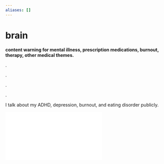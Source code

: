 ```yaml
---
aliases: []
---
```


# brain
**content warning for mental illness, prescription medications, burnout, therapy, other medical themes.**

.

.

.

.

I talk about my ADHD, depression, burnout, and eating disorder publicly.

![my adhd](self/tmi/my%20adhd.md)

